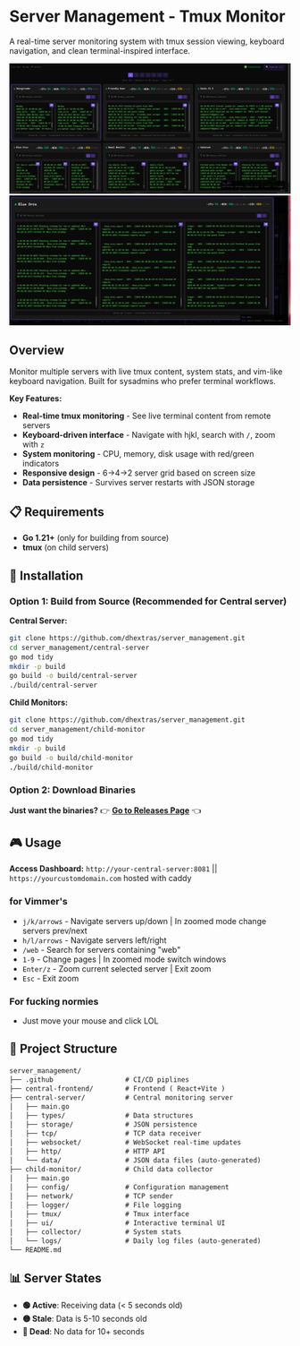 # Server Management - Tmux Monitor

A real-time server monitoring system with tmux session viewing, keyboard navigation, and clean terminal-inspired interface.

![Dashboard Screenshot](screenshots/dashboard.png)
![Zoom View](screenshots/zoom-view.png)

## **Overview**

Monitor multiple servers with live tmux content, system stats, and vim-like keyboard navigation. Built for sysadmins who prefer terminal workflows.

**Key Features:**
- **Real-time tmux monitoring** - See live terminal content from remote servers
- **Keyboard-driven interface** - Navigate with hjkl, search with `/`, zoom with `z`
- **System monitoring** - CPU, memory, disk usage with red/green indicators
- **Responsive design** - 6→4→2 server grid based on screen size
- **Data persistence** - Survives server restarts with JSON storage

## 📋 **Requirements**

- **Go 1.21+** (only for building from source)
- **tmux** (on child servers)

## 🚀 **Installation**

### Option 1: Build from Source (Recommended for Central server)

**Central Server:**
```bash
git clone https://github.com/dhextras/server_management.git
cd server_management/central-server
go mod tidy
mkdir -p build
go build -o build/central-server
./build/central-server
```

**Child Monitors:**
```bash
git clone https://github.com/dhextras/server_management.git
cd server_management/child-monitor
go mod tidy
mkdir -p build
go build -o build/child-monitor
./build/child-monitor
```

### Option 2: Download Binaries

**Just want the binaries?** 
👉 **[Go to Releases Page](https://github.com/dhextras/server_management/releases/latest)** 👈

## 🎮 **Usage**

**Access Dashboard:** `http://your-central-server:8081` || `https://yourcustomdomain.com` hosted with caddy

### for Vimmer's

- `j/k/arrows` - Navigate servers up/down | In zoomed mode change servers prev/next
- `h/l/arrows` - Navigate servers left/right
- `/web` - Search for servers containing "web"
- `1-9` - Change pages | In zoomed mode switch windows
- `Enter/z` - Zoom current selected server | Exit zoom
- `Esc` - Exit zoom

### For fucking normies

- Just move your mouse and click LOL

## 📁 **Project Structure**

```
server_management/
├── .github                  # CI/CD piplines
├── central-frontend/        # Frontend ( React+Vite )
├── central-server/          # Central monitoring server
│   ├── main.go
│   ├── types/               # Data structures
│   ├── storage/             # JSON persistence
│   ├── tcp/                 # TCP data receiver
│   ├── websocket/           # WebSocket real-time updates
│   ├── http/                # HTTP API
│   └── data/                # JSON data files (auto-generated)
├── child-monitor/           # Child data collector
│   ├── main.go
│   ├── config/              # Configuration management
│   ├── network/             # TCP sender
│   ├── logger/              # File logging
│   ├── tmux/                # Tmux interface
│   ├── ui/                  # Interactive terminal UI
│   ├── collector/           # System stats
│   └── logs/                # Daily log files (auto-generated)
└── README.md
```

## 📊 **Server States**

- **🟢 Active**: Receiving data (< 5 seconds old)
- **🟡 Stale**: Data is 5-10 seconds old  
- **🔴 Dead**: No data for 10+ seconds
